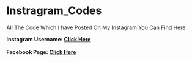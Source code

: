 # Instragram_Codes
All The Code  Which I have Posted On My Instagram You Can Find Here


**Instagram Username: [Click Here](https://www.instagram.com/everydaycodings)**<br><br>
**Facebook Page: [Click Here](https://www.facebook.com/everydaycodings.io)**
